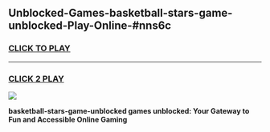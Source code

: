 
## Unblocked-Games-basketball-stars-game-unblocked-Play-Online-#nns6c
<h3>
<a href="https://premium.freeplayer.one?title=basketball-stars-game-unblocked&ref=27F">CLICK TO PLAY</a></h3>
<hr>

<h3>
<a href="https://premium.freeplayer.one?title=basketball-stars-game-unblocked&ref=27F">CLICK 2 PLAY</a>
  
</h3>

<a href="https://premium.freeplayer.one?title=basketball-stars-game-unblocked&ref=27F"><img src="https://clearcache.store/games.png"></a>


**basketball-stars-game-unblocked games unblocked: Your Gateway to Fun and Accessible Online Gaming**
